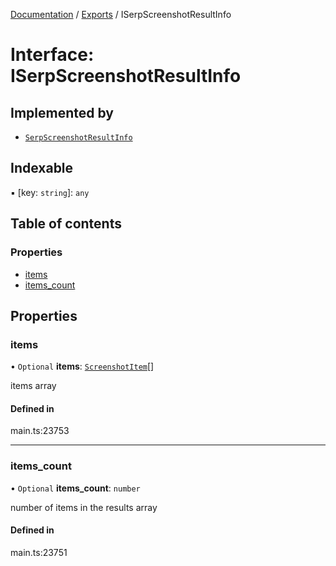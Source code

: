 [Documentation](../README.md) / [Exports](../modules.md) / ISerpScreenshotResultInfo

# Interface: ISerpScreenshotResultInfo

## Implemented by

- [`SerpScreenshotResultInfo`](../classes/SerpScreenshotResultInfo.md)

## Indexable

▪ [key: `string`]: `any`

## Table of contents

### Properties

- [items](ISerpScreenshotResultInfo.md#items)
- [items\_count](ISerpScreenshotResultInfo.md#items_count)

## Properties

### items

• `Optional` **items**: [`ScreenshotItem`](../classes/ScreenshotItem.md)[]

items array

#### Defined in

main.ts:23753

___

### items\_count

• `Optional` **items\_count**: `number`

number of items in the results array

#### Defined in

main.ts:23751
